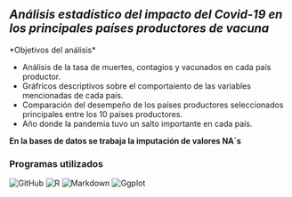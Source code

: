 ## *Análisis estadístico del impacto del Covid-19 en los principales países productores de vacuna*
<p>
*Objetivos del análisis*
</p>

- Análisis de la tasa de muertes, contagios  y vacunados en cada país productor.
- Gráfricos descriptivos sobre el comportaiento de las variables mencionadas de cada país.
- Comparación del desempeño de los países productores seleccionados principales entre los 10 países productores.
- Año donde la pandemia tuvo un salto importante en cada país.

**En la bases de datos se trabaja la imputación de valores NA´s**


### Programas utilizados

![GitHub](https://img.shields.io/badge/github-%23121011.svg?style=for-the-badge&logo=github&logoColor=white)  ![R](https://img.shields.io/badge/R-276DC3?style=for-the-badge&logo=r&logoColor=white) ![Markdown](https://img.shields.io/badge/Markdown-000?style=for-the-badge&logo=markdown)  ![Ggplot](https://img.shields.io/badge/Ggplot-FF6C37.svg?style=for-the-badge&logo=Ggplot&logoColor=white)
